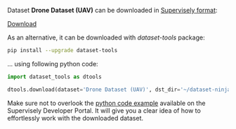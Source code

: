 Dataset **Drone Dataset (UAV)** can be downloaded in [Supervisely format](https://developer.supervisely.com/api-references/supervisely-annotation-json-format):

 [Download](https://assets.supervisely.com/remote/eyJsaW5rIjogImZzOi8vYXNzZXRzLzI4MzdfRHJvbmUgRGF0YXNldCAoVUFWKS9kcm9uZS1kYXRhc2V0LSh1YXYpLURhdGFzZXROaW5qYS50YXIiLCAic2lnIjogIktnUWprREVaTm50TEJiYVZwLzE1SDgwK0dHQWVKSXZwUXlZYkRCbnY2cnM9In0=)

As an alternative, it can be downloaded with *dataset-tools* package:
``` bash
pip install --upgrade dataset-tools
```

... using following python code:
``` python
import dataset_tools as dtools

dtools.download(dataset='Drone Dataset (UAV)', dst_dir='~/dataset-ninja/')
```
Make sure not to overlook the [python code example](https://developer.supervisely.com/getting-started/python-sdk-tutorials/iterate-over-a-local-project) available on the Supervisely Developer Portal. It will give you a clear idea of how to effortlessly work with the downloaded dataset.

